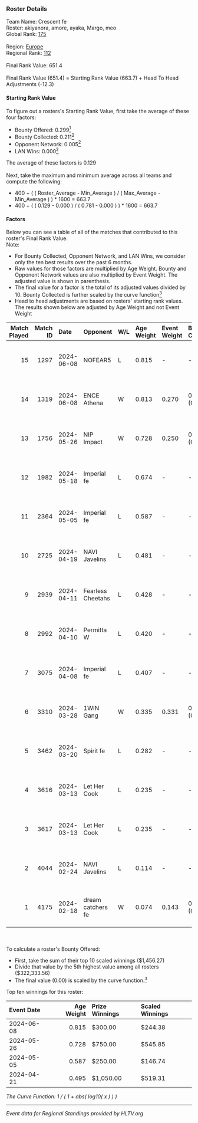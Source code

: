 ### Roster Details<br />
Team Name: Crescent fe<br />
Roster: akiyanora, amore, ayaka, Margo, meo<br />
Global Rank: [175](../standings_global.md)<br />
<br />
Region: [Europe]( ../standings_europe.md)<br />
Regional Rank: [112]( ../standings_europe.md)<br />
<br />
Final Rank Value:  651.4<br />
<br />
Final Rank Value (651.4) = Starting Rank Value (663.7) + Head To Head Adjustments (-12.3)<br />

#### Starting Rank Value<br />
To figure out a rosters's Starting Rank Value, first take the average of these four factors:<br />
- Bounty Offered: 0.299[<sup>1</sup>](#table2)
- Bounty Collected: 0.211[<sup>2</sup>](#table1)
- Opponent Network: 0.005[<sup>2</sup>](#table1)
- LAN Wins: 0.000[<sup>2</sup>](#table1)

The average of these factors is 0.129<br />
<br />
Next, take the maximum and minimum average across all teams and compute the following:<br />
- 400 + ( ( Roster_Average - Min_Average ) / ( Max_Average - Min_Average ) ) * 1600 = 663.7
- 400 + ( ( 0.129 - 0.000 ) / ( 0.781 - 0.000 ) ) * 1600 = 663.7


#### Factors<br />
Below you can see a table of all of the matches that contributed to this roster's Final Rank Value.<br />
Note:<br />

- For Bounty Collected, Opponent Network, and LAN Wins, we consider only the ten best results over the past 6 months.
- Raw values for those factors are multiplied by Age Weight. Bounty and Opponent Network values are also multiplied by Event Weight. The adjusted value is shown in parenthesis.
- The final value for a factor is the total of its adjusted values divided by 10. Bounty Collected is further scaled by the curve function[<sup>3</sup>](#curveFunction)
- Head to head adjustments are based on rosters' starting rank values. The results shown below are adjusted by Age Weight and not Event Weight
<span id="table1"></span><br />


| Match Played | Match ID | Date       | Opponent          | W/L | Age Weight | Event Weight | Bounty Collected | Opponent Network | LAN Wins  | H2H Adj. | Roster                              |
| -: | -: | :- | :- | :- | :- | :- | :- | :- | :- | -: | :- |
|           15 |     1297 | 2024-06-08 | NOFEAR5           | L   | 0.815      | -            | -                | -                | -         |   -12.13 | akiyanora, amore, ayaka, Margo, meo |
|           14 |     1319 | 2024-06-08 | ENCE Athena       | W   | 0.813      | 0.270        | 0.002 (0.001)    | 0.035 (0.008)    | 0 (0.000) |    11.68 | akiyanora, amore, ayaka, Margo, meo |
|           13 |     1756 | 2024-05-26 | NIP Impact        | W   | 0.728      | 0.250        | 0.005 (0.001)    | 0.228 (0.041)    | 0 (0.000) |    14.08 | akiyanora, amore, ayaka, Margo, meo |
|           12 |     1982 | 2024-05-18 | Imperial fe       | L   | 0.674      | -            | -                | -                | -         |    -1.98 | akiyanora, amore, ayaka, Margo, meo |
|           11 |     2364 | 2024-05-05 | Imperial fe       | L   | 0.587      | -            | -                | -                | -         |    -1.76 | akiyanora, amore, ayaka, Margo, meo |
|           10 |     2725 | 2024-04-19 | NAVI Javelins     | L   | 0.481      | -            | -                | -                | -         |    -3.83 | akiyanora, amore, ayaka, Margo, meo |
|            9 |     2939 | 2024-04-11 | Fearless Cheetahs | L   | 0.428      | -            | -                | -                | -         |    -5.88 | akiyanora, amore, ayaka, Margo, meo |
|            8 |     2992 | 2024-04-10 | Permitta W        | L   | 0.420      | -            | -                | -                | -         |    -9.45 | akiyanora, amore, ayaka, Margo, meo |
|            7 |     3075 | 2024-04-08 | Imperial fe       | L   | 0.407      | -            | -                | -                | -         |    -1.38 | akiyanora, amore, ayaka, Margo, meo |
|            6 |     3310 | 2024-03-28 | 1WIN Gang         | W   | 0.335      | 0.331        | 0.001 (0.000)    | 0.017 (0.002)    | 0 (0.000) |     5.18 | akiyanora, amore, ayaka, Margo, meo |
|            5 |     3462 | 2024-03-20 | Spirit fe         | L   | 0.282      | -            | -                | -                | -         |    -4.36 | akiyanora, amore, ayaka, Margo, meo |
|            4 |     3616 | 2024-03-13 | Let Her Cook      | L   | 0.235      | -            | -                | -                | -         |    -1.38 | akiyanora, amore, ayaka, Margo, meo |
|            3 |     3617 | 2024-03-13 | Let Her Cook      | L   | 0.235      | -            | -                | -                | -         |    -1.36 | akiyanora, amore, ayaka, Margo, meo |
|            2 |     4044 | 2024-02-24 | NAVI Javelins     | L   | 0.114      | -            | -                | -                | -         |    -1.07 | akiyanora, amore, ayaka, Margo, meo |
|            1 |     4175 | 2024-02-18 | dream catchers fe | W   | 0.074      | 0.143        | 0.016 (0.000)    | 0.172 (0.002)    | 0 (0.000) |     1.35 | akiyanora, amore, ayaka, Margo, meo |

<br />
<span id="table2"></span><br />
To calculate a roster's Bounty Offered:<br />

- First, take the sum of their top 10 scaled winnings ($1,456.27)
- Divide that value by the 5th highest value among all rosters ($322,333.56)
- The final value (0.00) is scaled by the curve function.[<sup>3</sup>](#curveFunction)

Top ten winnings for this roster:<br />

| Event Date | Age Weight | Prize Winnings | Scaled Winnings |
| :- | -: | :- | :- |
| 2024-06-08 |      0.815 | $300.00        | $244.38         |
| 2024-05-26 |      0.728 | $750.00        | $545.85         |
| 2024-05-05 |      0.587 | $250.00        | $146.74         |
| 2024-04-21 |      0.495 | $1,050.00      | $519.31         |


<span id="curveFunction"></span>_The Curve Function: 1 / ( 1 + abs( log10( x ) ) )_<br />

---
_Event data for Regional Standings provided by HLTV.org_<br />
